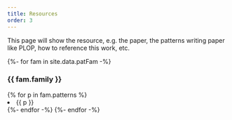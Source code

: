```yaml
---
title: Resources
order: 3
---
```


This page will show the resource, e.g. the paper, the patterns writing paper like PLOP, how to reference this work, etc.

<div>
{%- for fam in site.data.patFam -%}
<h3>{{ fam.family }}</h3>
  {% for p in fam.patterns %}
  <li>{{ p }}</li>
  {%- endfor -%}
{%- endfor -%}
</div>
